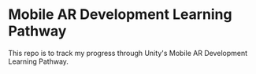 # Mobile AR Development Learning Pathway
This repo is to track my progress through Unity's Mobile AR Development Learning Pathway.

